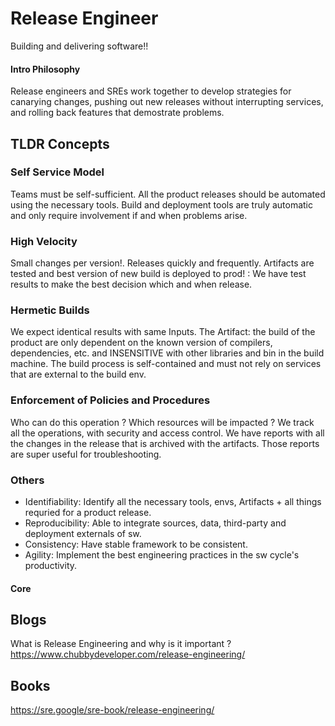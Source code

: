 # Release Engineer
Building and delivering software!!

#### Intro Philosophy
Release engineers and SREs work together to develop strategies for canarying changes, 
pushing out new releases without interrupting services, and rolling back features that demostrate problems.

## TLDR Concepts

### Self Service Model
Teams must be self-sufficient.
All the product releases should be automated using the necessary tools.
Build and deployment tools are truly automatic and only require
involvement if and when problems arise.


### High Velocity
Small changes per version!.
Releases quickly and frequently.
Artifacts are tested and best version of new build is deployed to prod! :
We have test results to make the best decision which and when release. 


### Hermetic Builds
We expect identical results with same Inputs.
The Artifact: the build of the product are only dependent on the known
version of compilers, dependencies, etc.
and INSENSITIVE with other libraries and bin in the build machine.
The build process is self-contained and must not rely on services that are
external to the build env.

### Enforcement of Policies and Procedures
Who can do this operation ? Which resources will be impacted ? 
We track all the operations, with security and access control.
We have reports with all the changes in the release that is archived with the artifacts.
Those reports are super useful for troubleshooting.
 

### Others

* Identifiability: Identify all the necessary tools, envs, Artifacts + all things requried for a product release.
* Reproducibility: Able to integrate sources, data, third-party and deployment externals of sw.
* Consistency: Have stable framework to be consistent.
* Agility: Implement the best engineering practices in the sw cycle's productivity.


#### Core 

## Blogs


What is Release Engineering and why is it important ?
<br>
https://www.chubbydeveloper.com/release-engineering/


## Books

https://sre.google/sre-book/release-engineering/

